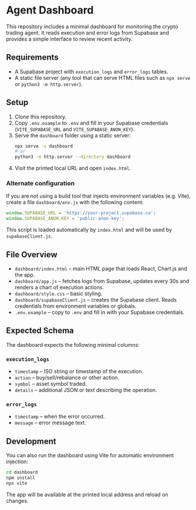 # Agent Dashboard

This repository includes a minimal dashboard for monitoring the crypto trading agent. It reads execution and error logs from Supabase and provides a simple interface to review recent activity.

## Requirements
* A Supabase project with `execution_logs` and `error_logs` tables.
* A static file server (any tool that can serve HTML files such as `npx serve` or `python3 -m http.server`).

## Setup
1. Clone this repository.
2. Copy `.env.example` to `.env` and fill in your Supabase credentials (`VITE_SUPABASE_URL` and `VITE_SUPABASE_ANON_KEY`).
3. Serve the `dashboard` folder using a static server:
   ```bash
   npx serve -s dashboard
   # or
   python3 -m http.server --directory dashboard
   ```
4. Visit the printed local URL and open `index.html`.

### Alternate configuration
If you are not using a build tool that injects environment variables (e.g. Vite), create a file `dashboard/env.js` with the following content:

```javascript
window.SUPABASE_URL = 'https://your-project.supabase.co';
window.SUPABASE_ANON_KEY = 'public-anon-key';
```

This script is loaded automatically by `index.html` and will be used by `supabaseClient.js`.

## File Overview
- `dashboard/index.html` – main HTML page that loads React, Chart.js and the app.
- `dashboard/app.js` – fetches logs from Supabase, updates every 30s and renders a chart of execution actions.
- `dashboard/style.css` – basic styling.
- `dashboard/supabaseClient.js` – creates the Supabase client. Reads credentials from environment variables or globals.
- `.env.example` – copy to `.env` and fill in with your Supabase credentials.

## Expected Schema
The dashboard expects the following minimal columns:

### `execution_logs`
- `timestamp` – ISO string or timestamp of the execution.
- `action` – buy/sell/rebalance or other action.
- `symbol` – asset symbol traded.
- `details` – additional JSON or text describing the operation.

### `error_logs`
- `timestamp` – when the error occurred.
- `message` – error message text.

## Development
You can also run the dashboard using Vite for automatic environment injection:

```bash
cd dashboard
npm install
npx vite
```

The app will be available at the printed local address and reload on changes.
